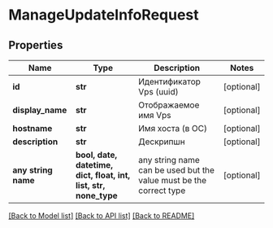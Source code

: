 # ManageUpdateInfoRequest


## Properties
Name | Type | Description | Notes
------------ | ------------- | ------------- | -------------
**id** | **str** | Идентификатор Vps (uuid) | [optional] 
**display_name** | **str** | Отображаемое имя Vps | [optional] 
**hostname** | **str** | Имя хоста (в ОС) | [optional] 
**description** | **str** | Дескрипшн | [optional] 
**any string name** | **bool, date, datetime, dict, float, int, list, str, none_type** | any string name can be used but the value must be the correct type | [optional]

[[Back to Model list]](../README.md#documentation-for-models) [[Back to API list]](../README.md#documentation-for-api-endpoints) [[Back to README]](../README.md)



